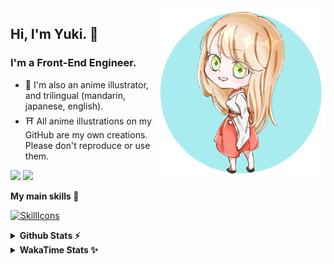 <img style="width:270px;" align="right" src="./asset/image/yuki16bit-chibi-avatar.png">

## Hi, I'm Yuki. 🍋

### I'm a Front-End Engineer.

- 🍡 I'm also an anime illustrator, and trilingual (mandarin, japanese, english).
- ⛩ All anime illustrations on my GitHub are my own creations. Please don't reproduce or use them.

[![](https://img.shields.io/badge/Codesandbox-040404?style=for-the-badge&logo=codesandbox&logoColor=DBDBDB)](https://codesandbox.io/u/yuki16bit)
[![](https://img.shields.io/badge/Codepen-000000?style=for-the-badge&logo=codepen&logoColor=white)](https://codepen.io/yuki16bit)

**My main skills 🎋**

[![SkillIcons](https://skillicons.dev/icons?i=react,redux,ts,js,next,tailwind,css,mui,html,vite,py,docker,gcp,aws,figma)](https://skillicons.dev)

<details>
  <summary><b>Github Stats ⚡</b></summary>

![Yuki's GitHub stats](https://github-readme-stats.vercel.app/api?username=yuki16bit&theme=tokyonight&count_private=true&line_height=20)
![Yuki's top langs](https://github-readme-stats.vercel.app/api/top-langs/?username=yuki16bit&theme=tokyonight&count_private=true&layout=compact)

</details>

<details>
  <summary><b>WakaTime Stats ✨</b></summary>

<!--START_SECTION:waka-->
**I'm a Night 🦉** 

```text
🌞 Morning                1 commits           ░░░░░░░░░░░░░░░░░░░░░░░░░   00.26 % 
🌆 Daytime                145 commits         █████████░░░░░░░░░░░░░░░░   37.56 % 
🌃 Evening                156 commits         ██████████░░░░░░░░░░░░░░░   40.41 % 
🌙 Night                  84 commits          █████░░░░░░░░░░░░░░░░░░░░   21.76 % 
```


📊 **This Week I Spent My Time On** 

```text
🕑︎ Time Zone: Asia/Taipei

🐱‍💻 Projects: 
news-spark-frontend      20 hrs 57 mins      ████████████████░░░░░░░░░   62.71 % 
yuki                     11 hrs 11 mins      ████████░░░░░░░░░░░░░░░░░   33.51 % 
2023-hk-EnterpriseSearchP36 mins             ░░░░░░░░░░░░░░░░░░░░░░░░░   01.82 % 
LumiTure-FE              22 mins             ░░░░░░░░░░░░░░░░░░░░░░░░░   01.11 % 
milecoolab-frontend      16 mins             ░░░░░░░░░░░░░░░░░░░░░░░░░   00.84 % 
```


 Last Updated on 04/12/2024 20:23:10 UTC
<!--END_SECTION:waka-->
</details>
